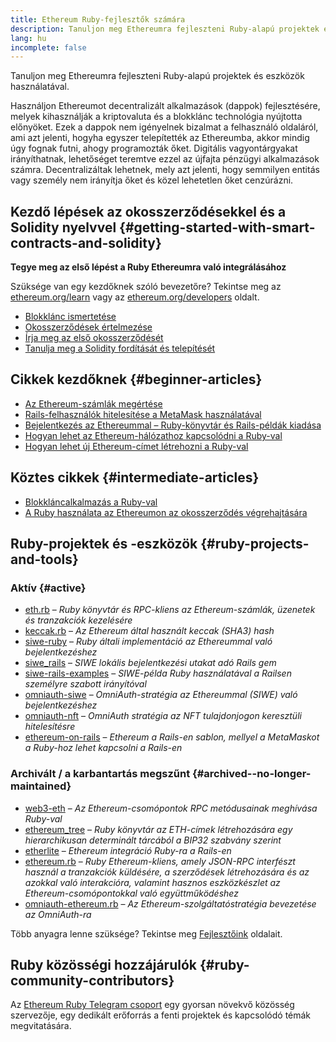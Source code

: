 ```yaml
---
title: Ethereum Ruby-fejlesztők számára
description: Tanuljon meg Ethereumra fejleszteni Ruby-alapú projektek és eszközök használatával.
lang: hu
incomplete: false
---
```


<FeaturedText>Tanuljon meg Ethereumra fejleszteni Ruby-alapú projektek és eszközök használatával.</FeaturedText>

Használjon Ethereumot decentralizált alkalmazások (dappok) fejlesztésére, melyek kihasználják a kriptovaluta és a blokklánc technológia nyújtotta előnyöket. Ezek a dappok nem igényelnek bizalmat a felhasználó oldaláról, ami azt jelenti, hogyha egyszer telepítették az Ethereumba, akkor mindig úgy fognak futni, ahogy programozták őket. Digitális vagyontárgyakat irányíthatnak, lehetőséget teremtve ezzel az újfajta pénzügyi alkalmazások számra. Decentralizáltak lehetnek, mely azt jelenti, hogy semmilyen entitás vagy személy nem irányítja őket és közel lehetetlen őket cenzúrázni.

## Kezdő lépések az okosszerződésekkel és a Solidity nyelvvel {#getting-started-with-smart-contracts-and-solidity}

**Tegye meg az első lépést a Ruby Ethereumra való integrálásához**

Szüksége van egy kezdőknek szóló bevezetőre? Tekintse meg az [ethereum.org/learn](/learn/) vagy az [ethereum.org/developers](/developers/) oldalt.

- [Blokklánc ismertetése](https://kauri.io/article/d55684513211466da7f8cc03987607d5/blockchain-explained)
- [Okosszerződések értelmezése](https://kauri.io/article/e4f66c6079e74a4a9b532148d3158188/ethereum-101-part-5-the-smart-contract)
- [Írja meg az első okosszerződését](https://kauri.io/article/124b7db1d0cf4f47b414f8b13c9d66e2/remix-ide-your-first-smart-contract)
- [Tanulja meg a Solidity fordítását és telepítését](https://kauri.io/article/973c5f54c4434bb1b0160cff8c695369/understanding-smart-contract-compilation-and-deployment)

## Cikkek kezdőknek {#beginner-articles}

- [Az Ethereum-számlák megértése](https://dev.to/q9/finally-understanding-ethereum-accounts-1kpe)
- [Rails-felhasználók hitelesítése a MetaMask használatával](https://dev.to/q9/finally-authenticating-rails-users-with-metamask-3fj)
- [Bejelentkezés az Ethereummal – Ruby-könyvtár és Rails-példák kiadása](https://blog.spruceid.com/sign-in-with-ethereum-ruby-library-release-and-rails-examples/)
- [Hogyan lehet az Ethereum-hálózathoz kapcsolódni a Ruby-val](https://www.quicknode.com/guides/web3-sdks/how-to-connect-to-the-ethereum-network-using-ruby)
- [Hogyan lehet új Ethereum-címet létrehozni a Ruby-val](https://www.quicknode.com/guides/web3-sdks/how-to-generate-a-new-ethereum-address-in-ruby)

## Köztes cikkek {#intermediate-articles}

- [Blokkláncalkalmazás a Ruby-val](https://www.nopio.com/blog/blockchain-app-ruby/)
- [A Ruby használata az Ethereumon az okosszerződés végrehajtására](https://titanwolf.org/Network/Articles/Article?AID=87285822-9b25-49d5-ba2a-7ad95fff7ef9)

## Ruby-projektek és -eszközök {#ruby-projects-and-tools}

### Aktív {#active}

- [eth.rb](https://github.com/q9f/eth.rb) – _Ruby könyvtár és RPC-kliens az Ethereum-számlák, üzenetek és tranzakciók kezelésére_
- [keccak.rb](https://github.com/q9f/keccak.rb) – _Az Ethereum által használt keccak (SHA3) hash_
- [siwe-ruby](https://github.com/spruceid/siwe-ruby) – _Ruby általi implementáció az Ethereummal való bejelentkezéshez_
- [siwe_rails](https://github.com/spruceid/siwe_rails) – _SIWE lokális bejelentkezési utakat adó Rails gem_
- [siwe-rails-examples](https://github.com/spruceid/siwe-rails-examples) – _SIWE-példa Ruby használatával a Railsen személyre szabott irányítóval_
- [omniauth-siwe](https://github.com/spruceid/omniauth-siwe) – _OmniAuth-stratégia az Ethereummal (SIWE) való bejelentkezéshez_
- [omniauth-nft](https://github.com/valthon/omniauth-nft) – _OmniAuth stratégia az NFT tulajdonjogon keresztüli hitelesítésre_
- [ethereum-on-rails](https://github.com/q9f/ethereum-on-rails) – _Ethereum a Rails-en sablon, mellyel a MetaMaskot a Ruby-hoz lehet kapcsolni a Rails-en_

### Archivált / a karbantartás megszűnt {#archived--no-longer-maintained}

- [web3-eth](https://github.com/spikewilliams/vtada-ethereum) – _Az Ethereum-csomópontok RPC metódusainak meghívása Ruby-val_
- [ethereum_tree](https://github.com/longhoangwkm/ethereum_tree) – _Ruby könyvtár az ETH-címek létrehozására egy hierarchikusan determinált tárcából a BIP32 szabvány szerint_
- [etherlite](https://github.com/budacom/etherlite) – _Ethereum integráció Ruby-ra a Rails-en_
- [ethereum.rb](https://github.com/EthWorks/ethereum.rb) – _Ruby Ethereum-kliens, amely JSON-RPC interfészt használ a tranzakciók küldésére, a szerződések létrehozására és az azokkal való interakcióra, valamint hasznos eszközkészlet az Ethereum-csomópontokkal való együttműködéshez_
- [omniauth-ethereum.rb](https://github.com/q9f/omniauth-ethereum.rb) – _Az Ethereum-szolgáltatóstratégia bevezetése az OmniAuth-ra_

Több anyagra lenne szüksége? Tekintse meg [Fejlesztőink](/developers/) oldalait.

## Ruby közösségi hozzájárulók {#ruby-community-contributors}

Az [Ethereum Ruby Telegram csoport](https://t.me/ruby_eth) egy gyorsan növekvő közösség szervezője, egy dedikált erőforrás a fenti projektek és kapcsolódó témák megvitatására.

